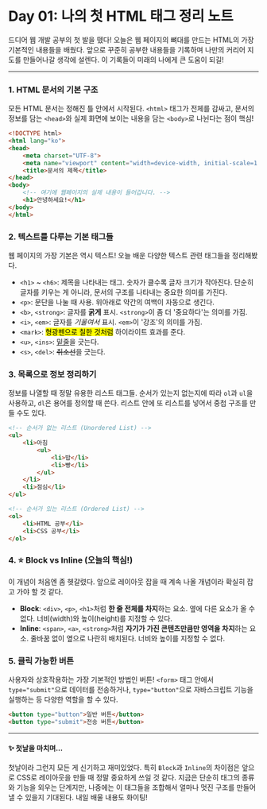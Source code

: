 # Day 01: 나의 첫 HTML 태그 정리 노트

드디어 웹 개발 공부의 첫 발을 뗐다! 오늘은 웹 페이지의 뼈대를 만드는 HTML의 가장 기본적인 내용들을 배웠다. 앞으로 꾸준히 공부한 내용들을 기록하며 나만의 커리어 지도를 만들어나갈 생각에 설렌다. 이 기록들이 미래의 나에게 큰 도움이 되길!

---

### 1. HTML 문서의 기본 구조

모든 HTML 문서는 정해진 틀 안에서 시작된다. `<html>` 태그가 전체를 감싸고, 문서의 정보를 담는 `<head>`와 실제 화면에 보이는 내용을 담는 `<body>`로 나뉜다는 점이 핵심!

```html
<!DOCTYPE html>
<html lang="ko">
<head>
    <meta charset="UTF-8">
    <meta name="viewport" content="width=device-width, initial-scale=1.0">
    <title>문서의 제목</title>
</head>
<body>
    <!-- 여기에 웹페이지의 실제 내용이 들어갑니다. -->
    <h1>안녕하세요!</h1>
</body>
</html>
```

### 2. 텍스트를 다루는 기본 태그들

웹 페이지의 가장 기본은 역시 텍스트! 오늘 배운 다양한 텍스트 관련 태그들을 정리해봤다.

-   `<h1>` ~ `<h6>`: 제목을 나타내는 태그. 숫자가 클수록 글자 크기가 작아진다. 단순히 글자를 키우는 게 아니라, 문서의 구조를 나타내는 중요한 의미를 가진다.
-   `<p>`: 문단을 나눌 때 사용. 위아래로 약간의 여백이 자동으로 생긴다.
-   `<b>`, `<strong>`: 글자를 **굵게** 표시. `<strong>`이 좀 더 '중요하다'는 의미를 가짐.
-   `<i>`, `<em>`: 글자를 *기울여서* 표시. `<em>`이 '강조'의 의미를 가짐.
-   `<mark>`: <mark>형광펜으로 칠한 것처럼</mark> 하이라이트 효과를 준다.
-   `<u>`, `<ins>`: <u>밑줄</u>을 긋는다.
-   `<s>`, `<del>`: <s>취소선</s>을 긋는다.

### 3. 목록으로 정보 정리하기

정보를 나열할 때 정말 유용한 리스트 태그들. 순서가 있는지 없는지에 따라 `ol`과 `ul`을 사용하고, `dl`은 용어를 정의할 때 쓴다. 리스트 안에 또 리스트를 넣어서 중첩 구조를 만들 수도 있다.

```html
<!-- 순서가 없는 리스트 (Unordered List) -->
<ul>
    <li>아침
        <ul>
            <li>밥</li>
            <li>빵</li>
        </ul>
    </li>
    <li>점심</li>
</ul>

<!-- 순서가 있는 리스트 (Ordered List) -->
<ol>
    <li>HTML 공부</li>
    <li>CSS 공부</li>
</ol>
```

### 4. ⭐ Block vs Inline (오늘의 핵심!)

이 개념이 처음엔 좀 헷갈렸다. 앞으로 레이아웃 잡을 때 계속 나올 개념이라 확실히 잡고 가야 할 것 같다.

-   **Block**: `<div>`, `<p>`, `<h1>`처럼 **한 줄 전체를 차지**하는 요소. 옆에 다른 요소가 올 수 없다. 너비(width)와 높이(height)를 지정할 수 있다.
-   **Inline**: `<span>`, `<a>`, `<strong>`처럼 **자기가 가진 콘텐츠만큼만 영역을 차지**하는 요소. 줄바꿈 없이 옆으로 나란히 배치된다. 너비와 높이를 지정할 수 없다.

### 5. 클릭 가능한 버튼

사용자와 상호작용하는 가장 기본적인 방법인 버튼! `<form>` 태그 안에서 `type="submit"`으로 데이터를 전송하거나, `type="button"`으로 자바스크립트 기능을 실행하는 등 다양한 역할을 할 수 있다.

```html
<button type="button">일반 버튼</button>
<button type="submit">전송 버튼</button>
```

---

#### **✨ 첫날을 마치며...**

첫날이라 그런지 모든 게 신기하고 재미있었다. 특히 `Block`과 `Inline`의 차이점은 앞으로 CSS로 레이아웃을 만들 때 정말 중요하게 쓰일 것 같다. 지금은 단순히 태그의 종류와 기능을 외우는 단계지만, 나중에는 이 태그들을 조합해서 얼마나 멋진 구조를 만들어낼 수 있을지 기대된다. 내일 배울 내용도 화이팅!
